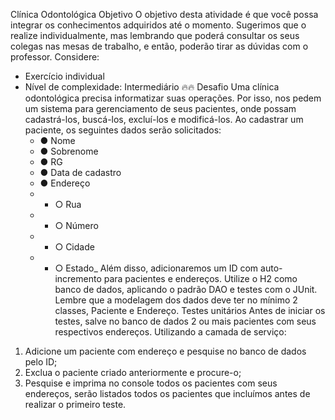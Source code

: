 Clínica Odontológica
Objetivo
O objetivo desta atividade é que você possa integrar os conhecimentos adquiridos até o
momento. Sugerimos que o realize individualmente, mas lembrando que poderá consultar
os seus colegas nas mesas de trabalho, e então, poderão tirar as dúvidas com o professor.
Considere:
- Exercício individual
- Nível de complexidade: Intermediário 🔥🔥
  Desafio
  Uma clínica odontológica precisa informatizar suas operações. Por isso, nos
  pedem um sistema para gerenciamento de seus pacientes, onde possam
  cadastrá-los, buscá-los, excluí-los e modificá-los. Ao cadastrar um paciente, os
  seguintes dados serão solicitados:
  - ● Nome
  - ● Sobrenome
  - ● RG
  - ● Data de cadastro
  - ● Endereço
  - - ○ Rua
  - - ○ Número
  - - ○ Cidade
  - - ○ Estado_
  Além disso, adicionaremos um ID com auto-incremento para pacientes e
  endereços.
  Utilize o H2 como banco de dados, aplicando o padrão DAO e testes com o JUnit.
  Lembre que a modelagem dos dados deve ter no mínimo 2 classes, Paciente e
  Endereço.
  Testes unitários
  Antes de iniciar os testes, salve no banco de dados 2 ou mais pacientes com
  seus respectivos endereços.
  Utilizando a camada de serviço:
1. Adicione um paciente com endereço e pesquise no banco de dados pelo
   ID;
2. Exclua o paciente criado anteriormente e procure-o;
3. Pesquise e imprima no console todos os pacientes com seus endereços,
   serão listados todos os pacientes que incluímos antes de realizar o
   primeiro teste.